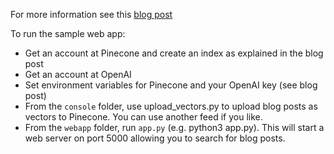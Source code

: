 For more information see this [blog post](https://blog.baeke.info/2023/03/16/pinecone-and-openai-magic-a-guide-to-finding-your-long-lost-blog-posts-with-vectorized-search-and-chatgpt/)

To run the sample web app:

- Get an account at Pinecone and create an index as explained in the blog post
- Get an account at OpenAI
- Set environment variables for Pinecone and your OpenAI key (see blog post)
- From the `console` folder, use upload_vectors.py to upload blog posts as vectors to Pinecone. You can use another feed if you like.
- From the `webapp` folder, run `app.py` (e.g. python3 app.py). This will start a web server on port 5000 allowing you to search for blog posts.

